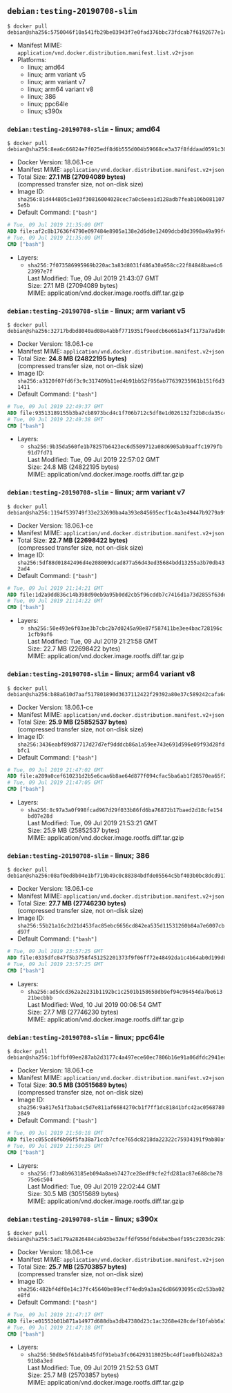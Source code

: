 ## `debian:testing-20190708-slim`

```console
$ docker pull debian@sha256:5750046f10a541fb29be03943f7e0fad376bbc73fdcab7f6192677e1cd32ab68
```

-	Manifest MIME: `application/vnd.docker.distribution.manifest.list.v2+json`
-	Platforms:
	-	linux; amd64
	-	linux; arm variant v5
	-	linux; arm variant v7
	-	linux; arm64 variant v8
	-	linux; 386
	-	linux; ppc64le
	-	linux; s390x

### `debian:testing-20190708-slim` - linux; amd64

```console
$ docker pull debian@sha256:8ea6c66824e7f025edf8d6b555d004b59668ce3a37f8fddaad0591c308976939
```

-	Docker Version: 18.06.1-ce
-	Manifest MIME: `application/vnd.docker.distribution.manifest.v2+json`
-	Total Size: **27.1 MB (27094089 bytes)**  
	(compressed transfer size, not on-disk size)
-	Image ID: `sha256:81d444805c1e03f30816004028cec7a0c6eea1d128adb7feab106b0811075e5b`
-	Default Command: `["bash"]`

```dockerfile
# Tue, 09 Jul 2019 21:35:00 GMT
ADD file:af2c8b17636f4790e097484e8905a138e2d6d0e12409dcbd0d3998a49a99f441 in / 
# Tue, 09 Jul 2019 21:35:00 GMT
CMD ["bash"]
```

-	Layers:
	-	`sha256:7f073586995969b220ac3a83d8031f486a30a958cc22f84848bae4c623997e7f`  
		Last Modified: Tue, 09 Jul 2019 21:43:07 GMT  
		Size: 27.1 MB (27094089 bytes)  
		MIME: application/vnd.docker.image.rootfs.diff.tar.gzip

### `debian:testing-20190708-slim` - linux; arm variant v5

```console
$ docker pull debian@sha256:32717bdbd8040ad08e4abbf7719351f9eedcb6e661a34f1173a7ad10d31e021e
```

-	Docker Version: 18.06.1-ce
-	Manifest MIME: `application/vnd.docker.distribution.manifest.v2+json`
-	Total Size: **24.8 MB (24822195 bytes)**  
	(compressed transfer size, not on-disk size)
-	Image ID: `sha256:a3120f07fd6f3c9c317409b11ed4b91bb52f956ab77639235961b151f6d31411`
-	Default Command: `["bash"]`

```dockerfile
# Tue, 09 Jul 2019 22:49:37 GMT
ADD file:93513189155b3ba7cb8973bcd4c1f706b712c5df8e1d026132f32b8cda35c4e2 in / 
# Tue, 09 Jul 2019 22:49:38 GMT
CMD ["bash"]
```

-	Layers:
	-	`sha256:9b35da560fe1b78257b6423ec6d5509712a08d6905ab9aaffc1979fb91d7fd71`  
		Last Modified: Tue, 09 Jul 2019 22:57:02 GMT  
		Size: 24.8 MB (24822195 bytes)  
		MIME: application/vnd.docker.image.rootfs.diff.tar.gzip

### `debian:testing-20190708-slim` - linux; arm variant v7

```console
$ docker pull debian@sha256:1194f539749f33e232690ba4a393e845695ecf1c4a3e49447b9279a9f90acc1c
```

-	Docker Version: 18.06.1-ce
-	Manifest MIME: `application/vnd.docker.distribution.manifest.v2+json`
-	Total Size: **22.7 MB (22698422 bytes)**  
	(compressed transfer size, not on-disk size)
-	Image ID: `sha256:5df88d01842496d4e208009dcad877a56d43ed35684bdd13255a3b70db432ad4`
-	Default Command: `["bash"]`

```dockerfile
# Tue, 09 Jul 2019 21:14:21 GMT
ADD file:1d2a9dd836c14b398d90eb9a95b0dd2cb5f96cddb7c7416d1a73d2855f63de73 in / 
# Tue, 09 Jul 2019 21:14:22 GMT
CMD ["bash"]
```

-	Layers:
	-	`sha256:50e493e6f03ae3b7cbc2b7d0245a98e87f587411be3ee4bac728196c1cfb9af6`  
		Last Modified: Tue, 09 Jul 2019 21:21:58 GMT  
		Size: 22.7 MB (22698422 bytes)  
		MIME: application/vnd.docker.image.rootfs.diff.tar.gzip

### `debian:testing-20190708-slim` - linux; arm64 variant v8

```console
$ docker pull debian@sha256:b88a610d7aaf517801890d3637112422f29392a80e37c589242cafa6de399f40
```

-	Docker Version: 18.06.1-ce
-	Manifest MIME: `application/vnd.docker.distribution.manifest.v2+json`
-	Total Size: **25.9 MB (25852537 bytes)**  
	(compressed transfer size, not on-disk size)
-	Image ID: `sha256:3436eabf89d87717d27d7ef9dddcb86a1a59ee743e691d596e09f93d28fdbfc1`
-	Default Command: `["bash"]`

```dockerfile
# Tue, 09 Jul 2019 21:47:02 GMT
ADD file:a289a0cef610231d2b5e6caa6b8ae64d877f094cfac5ba6ab1f28570ea65f2b4 in / 
# Tue, 09 Jul 2019 21:47:05 GMT
CMD ["bash"]
```

-	Layers:
	-	`sha256:8c97a3a0f998fcad967d29f033b86fd6ba76872b17baed2d18cfe154bd07e28d`  
		Last Modified: Tue, 09 Jul 2019 21:53:21 GMT  
		Size: 25.9 MB (25852537 bytes)  
		MIME: application/vnd.docker.image.rootfs.diff.tar.gzip

### `debian:testing-20190708-slim` - linux; 386

```console
$ docker pull debian@sha256:08af0ed8b04e1bf719b49c0c88384bdfde05564c5bf403b0bc8dcd917b792b39
```

-	Docker Version: 18.06.1-ce
-	Manifest MIME: `application/vnd.docker.distribution.manifest.v2+json`
-	Total Size: **27.7 MB (27746230 bytes)**  
	(compressed transfer size, not on-disk size)
-	Image ID: `sha256:55b21a16c2d21d453fac85ebc6656cd842ea535d11531260b84a7e6007cbd97f`
-	Default Command: `["bash"]`

```dockerfile
# Tue, 09 Jul 2019 23:57:25 GMT
ADD file:0335dfc047f5b3758f451252201373f9f06ff72e48492da1c4b64ab0d199d860 in / 
# Tue, 09 Jul 2019 23:57:25 GMT
CMD ["bash"]
```

-	Layers:
	-	`sha256:ad5dcd362a2e231b1192bc1c2501b158658db9ef94c96454da7be61321becbbb`  
		Last Modified: Wed, 10 Jul 2019 00:06:54 GMT  
		Size: 27.7 MB (27746230 bytes)  
		MIME: application/vnd.docker.image.rootfs.diff.tar.gzip

### `debian:testing-20190708-slim` - linux; ppc64le

```console
$ docker pull debian@sha256:1bffbf09ee287ab2d3177c4a497ece60ec7806b16e91a06dfdc2941ed0dcec5b
```

-	Docker Version: 18.06.1-ce
-	Manifest MIME: `application/vnd.docker.distribution.manifest.v2+json`
-	Total Size: **30.5 MB (30515689 bytes)**  
	(compressed transfer size, not on-disk size)
-	Image ID: `sha256:9a817e51f3aba4c5d7e811af6684270cb1f7ff1dc81841bfc42ac05687802849`
-	Default Command: `["bash"]`

```dockerfile
# Tue, 09 Jul 2019 21:50:18 GMT
ADD file:c055cd6f6b96f5fa38a71ccb7cfce765dc8218da22322c75934191f9ab80afd9 in / 
# Tue, 09 Jul 2019 21:50:25 GMT
CMD ["bash"]
```

-	Layers:
	-	`sha256:f73a8b963185eb094a8aeb7427ce28edf9cfe2fd281ac87e688cbe7875e6c504`  
		Last Modified: Tue, 09 Jul 2019 22:02:44 GMT  
		Size: 30.5 MB (30515689 bytes)  
		MIME: application/vnd.docker.image.rootfs.diff.tar.gzip

### `debian:testing-20190708-slim` - linux; s390x

```console
$ docker pull debian@sha256:5ad179a2826484cab93be32effdf956df6debe3be4f195c2203dc29b7d128273
```

-	Docker Version: 18.06.1-ce
-	Manifest MIME: `application/vnd.docker.distribution.manifest.v2+json`
-	Total Size: **25.7 MB (25703857 bytes)**  
	(compressed transfer size, not on-disk size)
-	Image ID: `sha256:482bf4df8e14c37fc45640be89ecf74edb9a3aa26d86693095cd2c53ba02e8fd`
-	Default Command: `["bash"]`

```dockerfile
# Tue, 09 Jul 2019 21:47:17 GMT
ADD file:e01553b01b871a14977d688dba3db47380d23c1ac3268e428cdef10fabb6a35f in / 
# Tue, 09 Jul 2019 21:47:18 GMT
CMD ["bash"]
```

-	Layers:
	-	`sha256:50d8e5f61dabb45fdf91eba3fc064293118025bc4df1ea0fbb2482a391b8a3ed`  
		Last Modified: Tue, 09 Jul 2019 21:52:53 GMT  
		Size: 25.7 MB (25703857 bytes)  
		MIME: application/vnd.docker.image.rootfs.diff.tar.gzip

